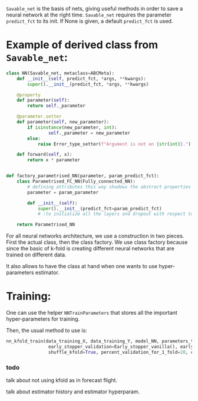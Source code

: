 `Savable_net` is the basis of nets, giving useful methods in order to save a neural network at the right time. 
`Savable_net` requires the parameter `predict_fct` to its init. If None is given, a default `predict_fct` is used.

# Example of derived class from `Savable_net`:

```python
class NN(Savable_net, metaclass=ABCMeta):
    def __init__(self, predict_fct, *args, **kwargs):
        super().__init__(predict_fct, *args, **kwargs)

    @property
    def parameter(self):
        return self._parameter

    @parameter.setter
    def parameter(self, new_parameter):
        if isinstance(new_parameter, int):
                self._parameter = new_parameter
        else:
            raise Error_type_setter(f"Argument is not an {str(int)}.")

    def forward(self, x):
        return x * parameter


def factory_parametrised_NN(parameter, param_predict_fct):
    class Parametrised_FC_NN(Fully_connected_NN):
        # defining attributes this way shadows the abstract properties from parents.
        parameter = param_parameter

        def __init__(self):
            super().__init__(predict_fct=param_predict_fct)
            # :to initialize all the layers and dropout with respect to the parameters created.

    return Parametrised_NN
```
For all neural networks architecture, we use a construction in two pieces. First the actual class, then the class factory. 
We use class factory because since the basic of k-fold is creating different neural networks that are trained on different data.

It also allows to have the class at hand when one wants to use hyper-parameters estimator.

# Training:

One can use the helper `NNTrainParameters` that stores all the important hyper-parameters for training.

Then, the usual method to use is:

```python
nn_kfold_train(data_training_X, data_training_Y, model_NN, parameters_training,
                early_stopper_validation=Early_stopper_vanilla(), early_stopper_training=Early_stopper_vanilla(), nb_split=5,
                shuffle_kfold=True, percent_validation_for_1_fold=20, compute_accuracy=False, silent=False)
```


### todo

talk about not using kfold as in forecast flight.


talk about estimator history and estimator hyperparam.